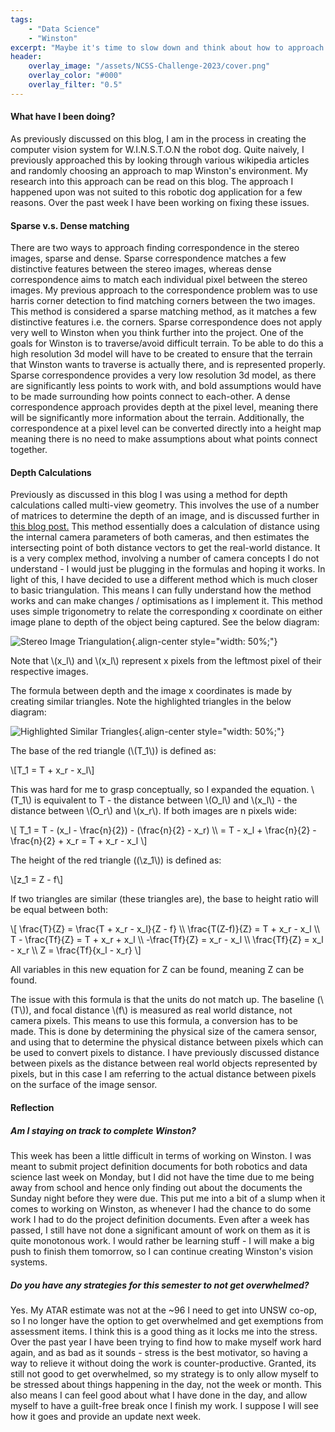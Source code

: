 ```yaml
---
tags:
    - "Data Science"
    - "Winston"
excerpt: "Maybe it's time to slow down and think about how to approach stereo vision for a robotic dog."
header:
    overlay_image: "/assets/NCSS-Challenge-2023/cover.png"
    overlay_color: "#000"
    overlay_filter: "0.5"
---
```


#### What have I been doing?

As previously discussed on this blog, I am in the process in creating the computer vision system for W.I.N.S.T.O.N the robot dog. Quite naively, I previously approached this by looking through various wikipedia articles and randomly choosing an approach to map Winston's environment. My research into this approach can be read on this blog. The approach I happened upon was not suited to this robotic dog application for a few reasons. Over the past week I have been working on fixing these issues.

#### Sparse v.s. Dense matching

There are two ways to approach finding correspondence in the stereo images, sparse and dense. Sparse correspondence matches a few distinctive features between the stereo images, whereas dense correspondence aims to match each individual pixel between the stereo images. My previous approach to the correspondence problem was to use harris corner detection to find matching corners between the two images. This method is considered a sparse matching method, as it matches a few distinctive features i.e. the corners. Sparse correspondence does not apply very well to Winston when you think further into the project. One of the goals for Winston is to traverse/avoid difficult terrain. To be able to do this a high resolution 3d model will have to be created to ensure that the terrain that Winston wants to traverse is actually there, and is represented properly. Sparse correspondence provides a very low resolution 3d model, as there are significantly less points to work with, and bold assumptions would have to be made surrounding how points connect to each-other. A dense correspondence approach provides depth at the pixel level, meaning there will be significantly more information about the terrain. Additionally, the correspondence at a pixel level can be converted directly into a height map meaning there is no need to make assumptions about what points connect together.

#### Depth Calculations

Previously as discussed in this blog I was using a method for depth calculations called multi-view geometry. This involves the use of a number of matrices to determine the depth of an image, and is discussed further in [this blog post.]('https://morgan-potter.github.io/2023/05/25/Triangulation-(but-harder).html') This method essentially does a calculation of distance using the internal camera parameters of both cameras, and then estimates the intersecting point of both distance vectors to get the real-world distance. It is a very complex method, involving a number of camera concepts I do not understand - I would just be plugging in the formulas and hoping it works. In light of this, I have decided to use a different method which is much closer to basic triangulation. This means I can fully understand how the method works and can make changes / optimisations as I implement it. This method uses simple trigonometry to relate the corresponding x coordinate on either image plane to depth of the object being captured. See the below diagram:

![Stereo Image Triangulation]({{site.url}}/assets/Stereo-Disparity/base_triangulation.png){.align-center style="width: 50%;"}

Note that \\(x_l\\) and \\(x_l\\) represent x pixels from the leftmost pixel of their respective images. 

The formula between depth and the image x coordinates is made by creating similar triangles. Note the highlighted triangles in the below diagram:

![Highlighted Similar Triangles]({{site.url}}/assets/Stereo-Disparity/similar_triangles_triangulation.png){.align-center style="width: 50%;"}

The base of the red triangle (\\(T_1\\)) is defined as:

\\[T_1 = T + x_r - x_l\\]

This was hard for me to grasp conceptually, so I expanded the equation. \\(T_1\\) is equivalent to T - the distance between \\(O_l\\) and \\(x_l\\) - the distance between \\(O_r\\) and \\(x_r\\). If both images are n pixels wide:

\\[
T_1 = T - (x_l - \frac{n}{2}) - (\frac{n}{2} - x_r) \\\ = T - x_l + \frac{n}{2} - \frac{n}{2} + x_r = T + x_r - x_l
\\]

The height of the red triangle ((\\z_1\\)) is defined as:

\\[z_1 = Z - f\\]

If two triangles are similar (these triangles are), the base to height ratio will be equal between both:

\\[
\frac{T}{Z} = \frac{T + x_r - x_l}{Z - f} \\\ \frac{T(Z-f)}{Z} = T + x_r - x_l \\\ T - \frac{Tf}{Z} = T + x_r + x_l \\\ -\frac{Tf}{Z} = x_r - x_l \\\ \frac{Tf}{Z} = x_l - x_r \\\ Z = \frac{Tf}{x_l - x_r}
\\]

All variables in this new equation for Z can be found, meaning Z can be found.

The issue with this formula is that the units do not match up. The baseline (\\(T\\)), and focal distance \\(f\\) is measured as real world distance, not camera pixels. This means to use this formula, a conversion has to be made. This is done by determining the physical size of the camera sensor, and using that to determine the physical distance between pixels which can be used to convert pixels to distance. I have previously discussed distance between pixels as the distance between real world objects represented by pixels, but in this case I am referring to the actual distance between pixels on the surface of the image sensor.

#### Reflection

##### Am I staying on track to complete Winston?

This week has been a little difficult in terms of working on Winston. I was meant to submit project definition documents for both robotics and data science last week on Monday, but I did not have the time due to me being away from school and hence only finding out about the documents the Sunday night before they were due. This put me into a bit of a slump when it comes to working on Winston, as whenever I had the chance to do some work I had to do the project definition documents. Even after a week has passed, I still have not done a significant amount of work on them as it is quite monotonous work. I would rather be learning stuff - I will make a big push to finish them tomorrow, so I can continue creating Winston's vision systems.

##### Do you have any strategies for this semester to not get overwhelmed?

Yes. My ATAR estimate was not at the ~96 I need to get into UNSW co-op, so I no longer have the option to get overwhelmed and get exemptions from assessment items. I think this is a good thing as it locks me into the stress. Over the past year I have been trying to find how to make myself work hard again, and as bad as it sounds - stress is the best motivator, so having a way to relieve it without doing the work is counter-productive. Granted, its still not good to get overwhelmed, so my strategy is to only allow myself to be stressed about things happening in the day, not the week or month. This also means I can feel good about what I have done in the day, and allow myself to have a guilt-free break once I finish my work. I suppose I will see how it goes and provide an update next week.